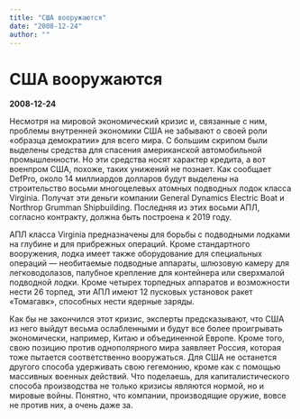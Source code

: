 ```yaml
---
title: "США вооружаются"
date: "2008-12-24"
author: ""
---
```


# США вооружаются

**2008-12-24** 

Несмотря на мировой экономический кризис и, связанные с ним, проблемы внутренней экономики США не забывают о своей роли «образца демократии» для всего мира. С большим скрипом были выделены средства для спасения американской автомобильной промышленности. Но эти средства носят характер кредита, а вот военпром США, похоже, таких унижений не познает. Как сообщает DefPro, около 14 миллиардов долларов будут выделены на строительство восьми многоцелевых атомных подводных лодок класса Virginia. Получат эти деньги компании General Dynamics Electric Boat и Northrop Grumman Shipbuilding. Последняя из этих восьми АПЛ, согласно контракту, должна быть построена к 2019 году.

АПЛ класса Virginia  предназначены для борьбы с подводными лодками на глубине и для прибрежных операций. Кроме стандартного вооружения, лодка имеет также оборудование для специальных операций — необитаемые подводные аппараты, шлюзовую камеру для легководолазов, палубное крепление для контейнера или сверхмалой подводной лодки. Кроме четырех торпедных аппаратов и возможности нести 26 торпед, эти АПЛ имеют 12 пусковых установок ракет «Томагавк», способных нести ядерные заряды.

Как бы не закончился этот кризис, эксперты предсказывают, что США из него выйдут весьма ослабленными и будут все более проигрывать экономически, например, Китаю и объединенной Европе. Кроме того, свою позицию против однополярного мира заявляет Россия, которая тоже пытается соответственно вооружаться. Для США не останется другого способа удерживать свою гегемонию, кроме как с помощью массивных военных действий. Что поделаешь, для капиталистического способа производства не только кризисы являются нормой, но и мировые войны. Понятно, что компании, производящие оружие, вовсе не против них, а очень даже за.